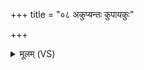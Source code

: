 +++
title = "०८ अकुप्यन्तः कुपायकुः"

+++
<details><summary>मूलम् (VS)</summary>

अकु॑प्यन्तः॒ कुपा॑यकुः ॥
</details>